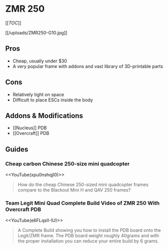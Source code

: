 # ZMR 250

[[_TOC_]]

[[/uploads/ZMR250-G10.jpg]]

## Pros

* Cheap, usually under $30
* A very popular frame with addons and vast library of 3D-printable parts

## Cons

* Relatively tight on space
* Difficult to place ESCs inside the body

## Addons & Modifications

* [[Nucleus]] PDB
* [[Overcraft]] PDB

## Guides

### Cheap carbon Chinese 250-size mini quadcopter

<<YouTube(xpu0nshqjI0)>>

> How do the cheap Chinese 250-sized mini quadcopter frames compare to the Blackout Mini H and QAV 250 frames?

### Team Legit Mini Quad Complete Build Video of ZMR 250 With Overcraft PDB

<<YouTube(e6FLqsII-IU)>>

> A Complete Build showing you how to install the PDB board onto the Legit/ZMR frame. The PDB board weight roughly 40grams and with the proper installation you can reduce your entire build by 6 grams. 